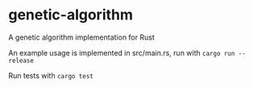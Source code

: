 # genetic-algorithm
A genetic algorithm implementation for Rust

An example usage is implemented in src/main.rs, run with `cargo run --release`

Run tests with `cargo test`
